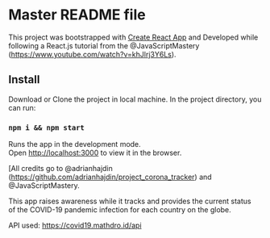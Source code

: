 # Master README file
This project was bootstrapped with [Create React App](https://github.com/facebook/create-react-app)
and Developed while following a React.js tutorial from the @JavaScriptMastery (https://www.youtube.com/watch?v=khJlrj3Y6Ls).

## Install

Download or Clone the project in local machine.
In the project directory, you can run:

### `npm i && npm start`

Runs the app in the development mode.<br />
Open [http://localhost:3000](http://localhost:3000) to view it in the browser.

[All credits go to @adrianhajdin (https://github.com/adrianhajdin/project_corona_tracker)
and @JavaScriptMastery.

This app raises awareness while it tracks and provides the current status<br /> 
of the COVID-19 pandemic infection for each country on the globe.

API used: https://covid19.mathdro.id/api

